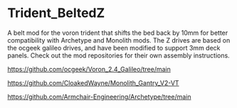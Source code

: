 # Trident_BeltedZ
A belt mod for the voron trident that shifts the bed back by 10mm for better compatibility with Archetype and Monolith mods. The Z drives are based on the ocgeek galileo drives, and have been modified to support 3mm deck panels. Check out the mod repositories for their own assembly instructions.


https://github.com/ocgeek/Voron_2.4_Galileo/tree/main

https://github.com/CloakedWayne/Monolith_Gantry_V2-VT

https://github.com/Armchair-Engineering/Archetype/tree/main
